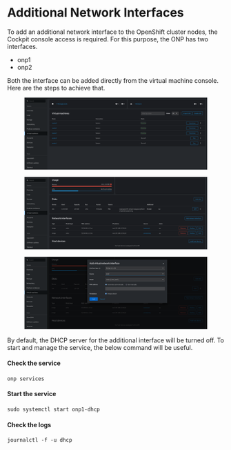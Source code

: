 # Additional Network Interfaces

To add an additional network interface to the OpenShift cluster nodes, the Cockpit console access is required. For this purpose, the ONP has two interfaces.

* onp1
* onp2

Both the interface can be added directly from the virtual machine console. Here are the steps to achieve that.

<figure><img src="../.gitbook/assets/image (14).png" alt=""><figcaption></figcaption></figure>

<figure><img src="../.gitbook/assets/image (10).png" alt=""><figcaption></figcaption></figure>

<figure><img src="../.gitbook/assets/image (5).png" alt=""><figcaption></figcaption></figure>

By default, the DHCP server for the additional interface will be turned off. To start and manage the service, the below command will be useful.

#### Check the service

```
onp services
```

#### Start the service

```
sudo systemctl start onp1-dhcp
```

#### Check the logs

```
journalctl -f -u dhcp
```

